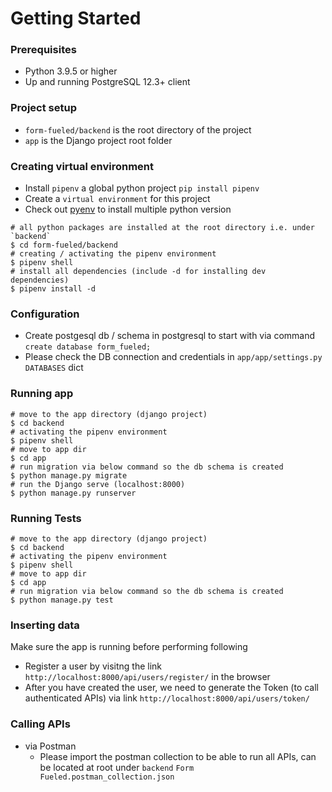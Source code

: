 # Getting Started

### Prerequisites

- Python 3.9.5 or higher
- Up and running PostgreSQL 12.3+ client

### Project setup
- `form-fueled/backend` is the root directory of the project
- `app` is the Django project root folder

### Creating virtual environment

- Install `pipenv` a global python project `pip install pipenv`
- Create a `virtual environment` for this project
- Check out [pyenv](https://realpython.com/intro-to-pyenv/) to install multiple python version
```shell
# all python packages are installed at the root directory i.e. under `backend`
$ cd form-fueled/backend
# creating / activating the pipenv environment
$ pipenv shell
# install all dependencies (include -d for installing dev dependencies)
$ pipenv install -d
```
### Configuration

- Create postgesql db / schema in postgresql to start with via command `create database form_fueled;`
- Please check the DB connection and credentials in `app/app/settings.py` `DATABASES` dict


### Running app
```shell
# move to the app directory (django project)
$ cd backend
# activating the pipenv environment
$ pipenv shell
# move to app dir
$ cd app
# run migration via below command so the db schema is created
$ python manage.py migrate
# run the Django serve (localhost:8000)
$ python manage.py runserver
```
### Running Tests
```shell
# move to the app directory (django project)
$ cd backend
# activating the pipenv environment
$ pipenv shell
# move to app dir
$ cd app
# run migration via below command so the db schema is created
$ python manage.py test
```
### Inserting data
Make sure the app is running before performing following
- Register a user by visitng the link `http://localhost:8000/api/users/register/` in the browser
- After you have created the user, we need to generate the Token (to call authenticated APIs) via link `http://localhost:8000/api/users/token/`
### Calling APIs
- via Postman
  - Please import the postman collection to be able to run all APIs, can be located at root under `backend` `Form Fueled.postman_collection.json`